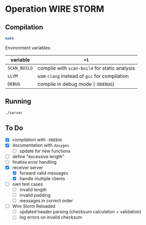 # Operation WIRE STORM

## Compilation

```bash
make
```

Environment variables:

| variable | `=1` |
| -- | -- |
| `SCAN_BUILD` | compile with `scan-build` for static analysis |
| `LLVM` | use `clang` instead of `gcc` for compilation |
| `DEBUG` | compile in debug mode (`-DDEBUG`) |

## Running

```bash
./server
```

## To Do
- [x] compilation with `-DDEBUG`
- [x] documentation with `doxygen`
    - [ ] update for new functions
- [ ] define "excessive length"
- [ ] finalise error handling
- [x] receiver server
    - [x] forward valid messages
    - [x] handle multiple clients
- [ ] own test cases
    - [ ] invalid length
    - [ ] invalid padding
    - [ ] messages in correct order
- [ ] Wire Storm Reloaded
    - [ ] updated header parsing (checksum calculation + validation)
    - [ ] log errors on invalid checksum
